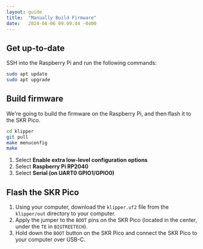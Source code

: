 ```yaml
---
layout: guide
title:  "Manually Build Firmware"
date:   2024-08-06 09:09:44 -0400
---
```


## Get up-to-date
SSH into the Raspberry Pi and run the following commands:

```bash
sudo apt update
sudo apt upgrade
```

## Build firmware

We're going to build the firmware on the Raspberry Pi, and then flash it to the SKR Pico.

```bash
cd klipper
git pull
make menuconfig
make
```

1. Select **Enable extra low-level configuration options**
2. Select **Raspberry Pi RP2040**
3. Select **Serial (on UART0 GPIO1/GPIO0)**

## Flash the SKR Pico

1. Using your computer, download the `klipper.uf2` file from the `klipper/out` directory to your computer.
2. Apply the jumper to the `BOOT` pins on the SKR Pico (located in the center, under the `TE` in `BIGTREETECH`).
3. Hold down the `BOOT` button on the SKR Pico and connect the SKR Pico to your computer over USB-C.